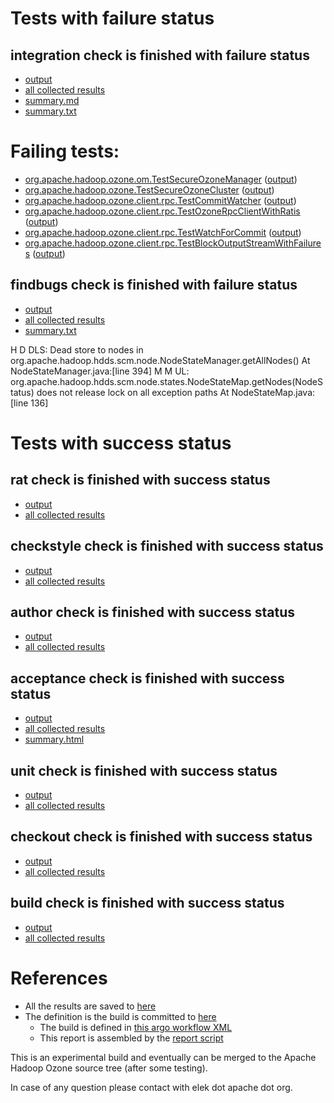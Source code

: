 # Tests with failure status

## integration check is finished with failure status

   * [output](https://raw.githubusercontent.com/elek/ozone-ci/master/pr/pr-hdds-1982-decom-states-67zng/integration/output.log)
   * [all collected results](https://github.com/elek/ozone-ci/tree/master/pr/pr-hdds-1982-decom-states-67zng/integration)
   * [summary.md](https://github.com/elek/ozone-ci/tree/master/pr/pr-hdds-1982-decom-states-67zng/integration/summary.md)
   * [summary.txt](https://github.com/elek/ozone-ci/tree/master/pr/pr-hdds-1982-decom-states-67zng/integration/summary.txt)

# Failing tests: 

 * [org.apache.hadoop.ozone.om.TestSecureOzoneManager](hadoop-ozone/integration-test/org.apache.hadoop.ozone.om.TestSecureOzoneManager.txt) ([output](hadoop-ozone/integration-test/org.apache.hadoop.ozone.om.TestSecureOzoneManager-output.txt/))
 * [org.apache.hadoop.ozone.TestSecureOzoneCluster](hadoop-ozone/integration-test/org.apache.hadoop.ozone.TestSecureOzoneCluster.txt) ([output](hadoop-ozone/integration-test/org.apache.hadoop.ozone.TestSecureOzoneCluster-output.txt/))
 * [org.apache.hadoop.ozone.client.rpc.TestCommitWatcher](hadoop-ozone/integration-test/org.apache.hadoop.ozone.client.rpc.TestCommitWatcher.txt) ([output](hadoop-ozone/integration-test/org.apache.hadoop.ozone.client.rpc.TestCommitWatcher-output.txt/))
 * [org.apache.hadoop.ozone.client.rpc.TestOzoneRpcClientWithRatis](hadoop-ozone/integration-test/org.apache.hadoop.ozone.client.rpc.TestOzoneRpcClientWithRatis.txt) ([output](hadoop-ozone/integration-test/org.apache.hadoop.ozone.client.rpc.TestOzoneRpcClientWithRatis-output.txt/))
 * [org.apache.hadoop.ozone.client.rpc.TestWatchForCommit](hadoop-ozone/integration-test/org.apache.hadoop.ozone.client.rpc.TestWatchForCommit.txt) ([output](hadoop-ozone/integration-test/org.apache.hadoop.ozone.client.rpc.TestWatchForCommit-output.txt/))
 * [org.apache.hadoop.ozone.client.rpc.TestBlockOutputStreamWithFailures](hadoop-ozone/integration-test/org.apache.hadoop.ozone.client.rpc.TestBlockOutputStreamWithFailures.txt) ([output](hadoop-ozone/integration-test/org.apache.hadoop.ozone.client.rpc.TestBlockOutputStreamWithFailures-output.txt/))

## findbugs check is finished with failure status

   * [output](https://raw.githubusercontent.com/elek/ozone-ci/master/pr/pr-hdds-1982-decom-states-67zng/findbugs/output.log)
   * [all collected results](https://github.com/elek/ozone-ci/tree/master/pr/pr-hdds-1982-decom-states-67zng/findbugs)
   * [summary.txt](https://github.com/elek/ozone-ci/tree/master/pr/pr-hdds-1982-decom-states-67zng/findbugs/summary.txt)

H D DLS: Dead store to nodes in org.apache.hadoop.hdds.scm.node.NodeStateManager.getAllNodes()  At NodeStateManager.java:[line 394]
M M UL: org.apache.hadoop.hdds.scm.node.states.NodeStateMap.getNodes(NodeStatus) does not release lock on all exception paths  At NodeStateMap.java:[line 136]


# Tests with success status

## rat check is finished with success status

   * [output](https://raw.githubusercontent.com/elek/ozone-ci/master/pr/pr-hdds-1982-decom-states-67zng/rat/output.log)
   * [all collected results](https://github.com/elek/ozone-ci/tree/master/pr/pr-hdds-1982-decom-states-67zng/rat)


## checkstyle check is finished with success status

   * [output](https://raw.githubusercontent.com/elek/ozone-ci/master/pr/pr-hdds-1982-decom-states-67zng/checkstyle/output.log)
   * [all collected results](https://github.com/elek/ozone-ci/tree/master/pr/pr-hdds-1982-decom-states-67zng/checkstyle)


## author check is finished with success status

   * [output](https://raw.githubusercontent.com/elek/ozone-ci/master/pr/pr-hdds-1982-decom-states-67zng/author/output.log)
   * [all collected results](https://github.com/elek/ozone-ci/tree/master/pr/pr-hdds-1982-decom-states-67zng/author)


## acceptance check is finished with success status

   * [output](https://raw.githubusercontent.com/elek/ozone-ci/master/pr/pr-hdds-1982-decom-states-67zng/acceptance/output.log)
   * [all collected results](https://github.com/elek/ozone-ci/tree/master/pr/pr-hdds-1982-decom-states-67zng/acceptance)
   * [summary.html](https://elek.github.io/ozone-ci/pr/pr-hdds-1982-decom-states-67zng/acceptance/summary.html)


## unit check is finished with success status

   * [output](https://raw.githubusercontent.com/elek/ozone-ci/master/pr/pr-hdds-1982-decom-states-67zng/unit/output.log)
   * [all collected results](https://github.com/elek/ozone-ci/tree/master/pr/pr-hdds-1982-decom-states-67zng/unit)


## checkout check is finished with success status

   * [output](https://raw.githubusercontent.com/elek/ozone-ci/master/pr/pr-hdds-1982-decom-states-67zng/checkout/output.log)
   * [all collected results](https://github.com/elek/ozone-ci/tree/master/pr/pr-hdds-1982-decom-states-67zng/checkout)


## build check is finished with success status

   * [output](https://raw.githubusercontent.com/elek/ozone-ci/master/pr/pr-hdds-1982-decom-states-67zng/build/output.log)
   * [all collected results](https://github.com/elek/ozone-ci/tree/master/pr/pr-hdds-1982-decom-states-67zng/build)




# References

 * All the results are saved to [here](https://github.com/elek/ozone-ci/tree/master/pr/pr-hdds-1982-decom-states-67zng/)
 * The definition is the build is committed to [here](https://github.com/elek/argo-ozone)
    * The build is defined in [this argo workflow XML](https://github.com/elek/argo-ozone/blob/master/ozone-build.yaml)
    * This report is assembled by the [report script](https://github.com/elek/argo-ozone/blob/master/scripts/report.sh)

This is an experimental build and eventually can be merged to the Apache Hadoop Ozone source tree (after some testing).

In case of any question please contact with elek dot apache dot org.
